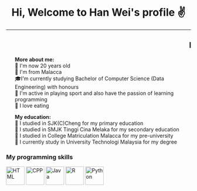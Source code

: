 <!DOCTYPE html>
<html lang="en">
<head>
  <meta charset="UTF-8">
  <meta http-equiv="X-UA-Compatible" content="IE=edge">
  <meta name="viewport" content="width=device-width, initial-scale=1.0">
</head>
<body>
  <h1 align="center">Hi, Welcome to Han Wei's profile &#9996</h1>
  <hr text-size="2px">

  <h2><marquee behaviour="alternate">I'm student from UNIVERSITY TECHNOLOGI MALAYSIA(UTM)</marquee></h2>

  <p>
    <ul type="none">
      <b>More about me:</b>
      <li>&#127801 I'm now 20 years old</li>
      <li>&#127745 I'm from Malacca</li>
      <li>&#127891I'm currently studying Bachelor of Computer Science (Data Engineering) with honours</li>
      <li>&#127939 I'm active in playing sport and also have the passion of learning programming</li>
      <li>&#127831 I love eating</li>
    </ul>
  </p>
  
  <p>
    <ul type="none">
      <b>My education:</b>
      <li>&#127979 I studied in SJK(C)Cheng for my primary education</li>
      <li>&#127971 I studied in SMJK Tinggi Cina Melaka for my secondary education</li>
      <li>&#127970 I studied in College Matriculation Malacca for my pre-university</li>
      <li>&#127980 I currently study in University Technologi Malaysia for my degree</li>
    </ul>
  </p>

  <h3>My programming skills</h3>
  <p align="left">
    <img src="https://encrypted-tbn0.gstatic.com/images?q=tbn:ANd9GcQpngGRjYX1ca7qAADU3K6eGLj7ShQE3L2otdzfryl_Y9Ht2QRoQKYQbsXd36XIxMbYOw0&usqp=CAU" height="50px" width="50px" align="center" alt="HTML">
    <img src="https://upload.wikimedia.org/wikipedia/commons/thumb/1/18/ISO_C%2B%2B_Logo.svg/800px-ISO_C%2B%2B_Logo.svg.png" height="50px" width="50px" align="center" alt="CPP">
    <img src="https://upload.wikimedia.org/wikipedia/en/thumb/3/30/Java_programming_language_logo.svg/1200px-Java_programming_language_logo.svg.png" height="50px" width="50px" align="center" alt="Java">
    <img src="https://upload.wikimedia.org/wikipedia/commons/thumb/1/1b/R_logo.svg/1200px-R_logo.svg.png" height="50px" width="50px" align="center" alt="R">
    <img src="https://encrypted-tbn0.gstatic.com/images?q=tbn:ANd9GcSwTsKBgt67g7V83MUa-6I2Ex33DrnrxBDwMw&s" height="50px" width="50px" align="center" alt="Python">
  </p>
</body>
</html>
